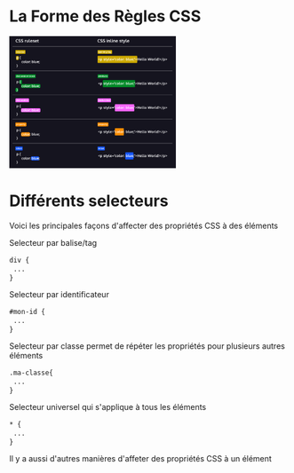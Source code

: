 # La Forme des Règles CSS

<img src="images/css-ruleset.png" width="300">

# Différents selecteurs

Voici les principales façons d'affecter des propriétés CSS à des éléments

Selecteur par balise/tag

```
div {
 ...
}
```

Selecteur par identificateur

```
#mon-id {
 ...
}
```

Selecteur par classe permet de répéter les propriétés pour plusieurs autres éléments

```
.ma-classe{
 ...
}
```

Selecteur universel qui s'applique à tous les éléments

```
* {
 ...
}
```

Il y a aussi d'autres manières d'affeter des propriétés CSS à un élément
